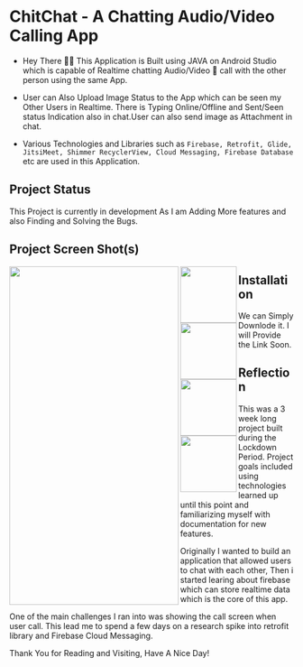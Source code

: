 # **ChitChat - A Chatting Audio/Video Calling App**

- Hey There 🙋‍♂️ This Application is Built using JAVA on Android Studio which is capable of Realtime chatting Audio/Video 📱 call with the other person using the same App. 

- User can Also Upload Image Status to the App which can be seen my Other Users in Realtime. There is Typing Online/Offline and Sent/Seen status Indication also in chat.User can also send image as Attachment in chat.

- Various Technologies and Libraries such as `Firebase, Retrofit, Glide, JitsiMeet, Shimmer RecyclerView, Cloud Messaging, Firebase Database` etc are used in this Application.

## **Project Status**
This Project is currently in development As I am Adding More features and also Finding and Solving the Bugs.

## **Project Screen Shot(s)**
<img align="left" width="300" height="600" src="https://i.postimg.cc/j2RpPmfZ/Screenshot-20210629-203555.png">
<img align="left" width="100" height="100" src="https://i.postimg.cc/4dggJBJb/Screenshot-20210630-182319.png">
<img align="left" width="100" height="100" src="https://i.postimg.cc/x8pqZWK1/Screenshot-20210630-181144.png">
<img align="left" width="100" height="100" src="https://i.postimg.cc/xTsdTDNf/Screenshot-20210630-175447.png">
<img align="left" width="100" height="100" src="https://i.postimg.cc/hP89CGYC/Screenshot-20210630-175741.png">


## **Installation** 

We can Simply Downlode it. I will Provide the Link Soon.

## **Reflection**

This was a 3 week long project built during the Lockdown Period. Project goals included using technologies learned up until this point and familiarizing myself with documentation for new features.  

Originally I wanted to build an application that allowed users to chat with each other, Then i started learing about firebase which can store realtime data which is the core of this app. 

One of the main challenges I ran into was showing the call screen when user call. This lead me to spend a few days on a research spike into retrofit library and Firebase Cloud Messaging.

Thank You for Reading and Visiting, Have A Nice Day!

